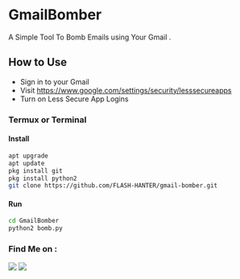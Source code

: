 # GmailBomber
A Simple Tool To Bomb Emails using Your Gmail .

## How to Use

- Sign in to your Gmail
- Visit https://www.google.com/settings/security/lesssecureapps
- Turn on Less Secure App Logins

### Termux or Terminal

#### Install

```bash
apt upgrade
apt update
pkg install git
pkg install python2
git clone https://github.com/FLASH-HANTER/gmail-bomber.git
```

#### Run

```bash
cd GmailBomber
python2 bomb.py
```


### Find Me on :
<p align="left">
  <a href="https://github.com/FLASH-HANTER" target="_blank"><img src="https://img.shields.io/badge/Github-flash hunter-green?style=for-the-badge&logo=github"></a>
  <a href="https://www.instagram.com/hamid_rezakh1399" target="_blank"><img src="https://img.shields.io/badge/IG-%40flash hunter-red?style=for-the-badge&logo=instagram"></a>
</p>
